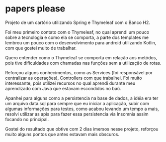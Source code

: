 # papers please

Projeto de um cartório utilizando Spring e Thymeleaf com o Banco H2.

Foi meu primeiro contato com o Thymeleaf, no qual aprendi um pouco sobre a tecnologia e como ela se comporta, a parte dos templates me lembrou um pouco com o desenvolvimento para android utilizando Kotlin, com que gostei muito de trabalhar.

Quero entender como o Thymeleaf se comporta em relação aos metódos, pois tive dificuldades com chamadas nas funções sem a utilização de rotas.

Reforçou alguns conhecimentos, como as Services (foi responsável por centralizar as operações), Controllers com que trabalhei.
Foi muito interessante, pois utilizei recursos no qual aprendi durante meu aprendizado com Java que estavam escondidos no baú.

Apanhei para alguns como a persistencia na base de dados, a idéia era ter um arquivo data.sql para sempre que eu iniciar a aplicação, subir com algumas informações para testes, como acabou levando um tempo a mais, resolvi utilizar as apis para fazer essa persistencia via Insomnia assim focando no principal.

Gostei do resultado que obtive com 2 dias imersos nesse projeto, reforçou muito alguns pontos que antes estavam mais obscuros.
